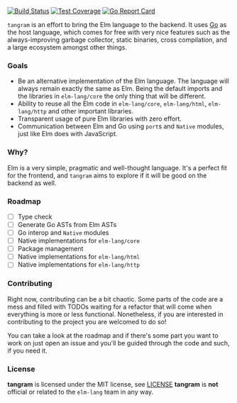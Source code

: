 [![Build Status](https://travis-ci.org/elm-tangram/tangram.svg?branch=master)](https://travis-ci.org/elm-tangram/tangram) [![Test Coverage](https://codecov.io/github/elm-tangram/tangram/coverage.svg?branch=master)](https://codecov.io/gh/elm-tangram/tangram/branch/master) [![Go Report Card](https://goreportcard.com/badge/github.com/elm-tangram/tangram)](https://goreportcard.com/report/github.com/elm-tangram/tangram)

`tangram` is an effort to bring the Elm language to the backend. It uses [Go](http://golang.org) as the host language, which comes for free with very nice features such as the always-improving garbage collector, static binaries, cross compilation, and a large ecosystem amongst other things.

### Goals

* Be an alternative implementation of the Elm language. The language will always remain exactly the same as Elm. Being the default imports and the libraries in `elm-lang/core` the only thing that will be different.
* Ability to reuse all the Elm code in `elm-lang/core`, `elm-lang/html`, `elm-lang/http` and other important libraries.
* Transparent usage of pure Elm libraries with zero effort.
* Communication between Elm and Go using `port`s and `Native` modules, just like Elm does with JavaScript.

### Why?

Elm is a very simple, pragmatic and well-thought language. It's a perfect fit for the frontend, and `tangram` aims to explore if it will be good on the backend as well.

### Roadmap

- [ ] Type check
- [ ] Generate Go ASTs from Elm ASTs
- [ ] Go interop and `Native` modules
- [ ] Native implementations for `elm-lang/core`
- [ ] Package management
- [ ] Native implementations for `elm-lang/html`
- [ ] Native implementations for `elm-lang/http`

### Contributing

Right now, contributing can be a bit chaotic. Some parts of the code are a mess and filled with TODOs waiting for a refactor that will come when everything is more or less functional. Nonetheless, if you are interested in contributing to the project you are welcomed to do so!

You can take a look at the roadmap and if there's some part you want to work on just open an issue and you'll be guided through the code and such, if you need it.

### License

**tangram** is licensed under the MIT license, see [LICENSE](/LICENSE)
**tangram** is **not** official or related to the `elm-lang` team in any way.
